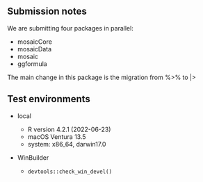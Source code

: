 
## Submission notes

We are submitting four packages in parallel:

* mosaicCore
* mosaicData
* mosaic
* ggformula

The main change in this package is the migration from %>% to |>

## Test environments

* local
  * R version 4.2.1 (2022-06-23)
  * macOS Ventura 13.5
  * system:  x86_64, darwin17.0

* WinBuilder
  * `devtools::check_win_devel()`

